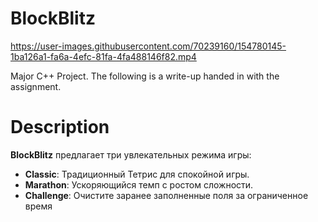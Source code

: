 # BlockBlitz


https://user-images.githubusercontent.com/70239160/154780145-1ba126a1-fa6a-4efc-81fa-4fa488146f82.mp4

Major C++ Project. The following is a write-up handed in with the assignment.


# Description

**BlockBlitz** предлагает три увлекательных режима игры:  
- **Classic**: Традиционный Тетрис для спокойной игры.  
- **Marathon**: Ускоряющийся темп с ростом сложности.  
- **Challenge**: Очистите заранее заполненные поля за ограниченное время

